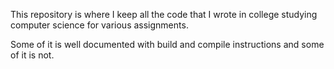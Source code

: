 
This repository is where I keep all the code that I wrote in college studying computer science for various assignments. 

Some of it is well documented with build and compile instructions and some of it is not. 
